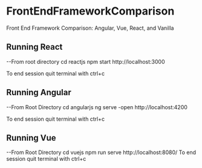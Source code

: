 # FrontEndFrameworkComparison
Front End Framework Comparison: Angular, Vue, React, and Vanilla

## Running React
--From root directory
cd reactjs
npm start
http://localhost:3000

To end session quit terminal with ctrl+c

## Running Angular
--From Root Directory
cd angularjs
ng serve -open
http://localhost:4200

To end session quit terminal with ctrl+c

## Running Vue
--From Root Directory
cd vuejs
npm run serve
http://localhost:8080/ 
To end session quit terminal with ctrl+c